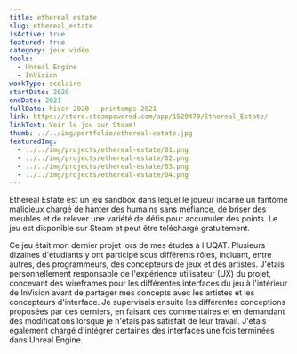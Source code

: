 ```yaml
---
title: ethereal estate
slug: ethereal_estate
isActive: true
featured: true
category: jeux vidéo
tools:
  - Unreal Engine
  - InVision
workType: scolaire
startDate: 2020
endDate: 2021
fullDate: hiver 2020 - printemps 2021
link: https://store.steampowered.com/app/1529470/Ethereal_Estate/
linkText: Voir le jeu sur Steam!
thumb: ../../img/portfolio/ethereal-estate.jpg
featuredImg:
  - ../../img/projects/ethereal-estate/01.png
  - ../../img/projects/ethereal-estate/02.png
  - ../../img/projects/ethereal-estate/03.png
  - ../../img/projects/ethereal-estate/04.png
---
```


Ethereal Estate est un jeu sandbox dans lequel le joueur incarne un fantôme malicieux chargé de hanter des humains sans
méfiance, de briser des meubles et de relever une variété de défis pour accumuler des points. Le jeu est disponible sur
Steam et peut être téléchargé gratuitement.

Ce jeu était mon dernier projet lors de mes études à l'UQAT. Plusieurs dizaines d'étudiants y ont participé sous
différents rôles, incluant, entre autres, des programmeurs, des concepteurs de jeux et des artistes. J'étais
personnellement responsable de l'expérience utilisateur (UX) du projet, concevant des wireframes pour les différentes
interfaces du jeu
à l'intérieur de InVision avant de partager mes concepts avec les artistes et les concepteurs d'interface. Je
supervisais ensuite les différentes conceptions proposées par ces derniers, en faisant des commentaires
et en demandant des modifications lorsque je n'étais pas satisfait de leur travail. J'étais également chargé d'intégrer
certaines des interfaces une fois terminées dans Unreal Engine.